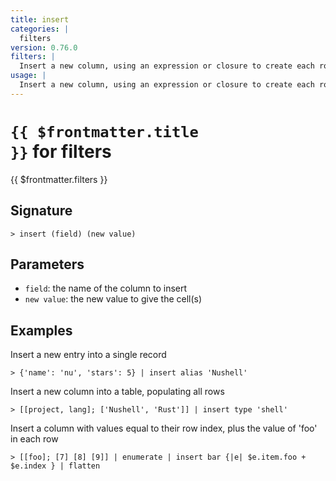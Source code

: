 ```yaml
---
title: insert
categories: |
  filters
version: 0.76.0
filters: |
  Insert a new column, using an expression or closure to create each row's values.
usage: |
  Insert a new column, using an expression or closure to create each row's values.
---
```


# <code>{{ $frontmatter.title }}</code> for filters

<div class='command-title'>{{ $frontmatter.filters }}</div>

## Signature

```> insert (field) (new value)```

## Parameters

 -  `field`: the name of the column to insert
 -  `new value`: the new value to give the cell(s)

## Examples

Insert a new entry into a single record
```shell
> {'name': 'nu', 'stars': 5} | insert alias 'Nushell'
```

Insert a new column into a table, populating all rows
```shell
> [[project, lang]; ['Nushell', 'Rust']] | insert type 'shell'
```

Insert a column with values equal to their row index, plus the value of 'foo' in each row
```shell
> [[foo]; [7] [8] [9]] | enumerate | insert bar {|e| $e.item.foo + $e.index } | flatten
```
